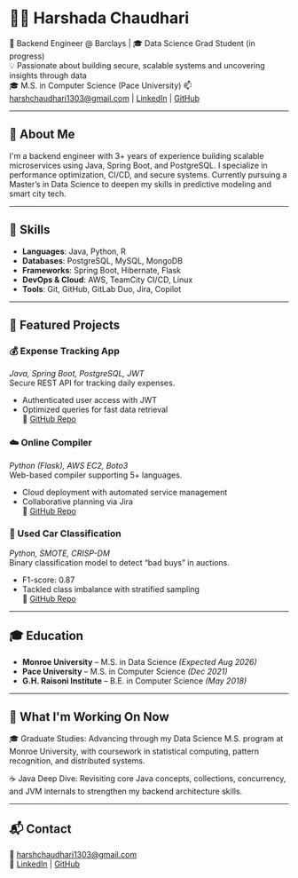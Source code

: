 # 👩‍💻 Harshada Chaudhari

🔧 Backend Engineer @ Barclays | 🎓 Data Science Grad Student (in progress)  
💡 Passionate about building secure, scalable systems and uncovering insights through data  
🎓 M.S. in Computer Science (Pace University)
📫 harshchaudhari1303@gmail.com | [LinkedIn](https://linkedin.com/in/harshada) | [GitHub](https://github.com/Harshada)

---

## 🧠 About Me

I'm a backend engineer with 3+ years of experience building scalable microservices using Java, Spring Boot, and PostgreSQL. I specialize in performance optimization, CI/CD, and secure systems. Currently pursuing a Master’s in Data Science to deepen my skills in predictive modeling and smart city tech.

---

## 🔧 Skills

- **Languages**: Java, Python, R  
- **Databases**: PostgreSQL, MySQL, MongoDB  
- **Frameworks**: Spring Boot, Hibernate, Flask  
- **DevOps & Cloud**: AWS, TeamCity CI/CD, Linux  
- **Tools**: Git, GitHub, GitLab Duo, Jira, Copilot

---

## 📂 Featured Projects

### 💰 Expense Tracking App  
*Java, Spring Boot, PostgreSQL, JWT*  
Secure REST API for tracking daily expenses.  
- Authenticated user access with JWT  
- Optimized queries for fast data retrieval  
🔗 [GitHub Repo](https://github.com/Harshada/expense-tracker)

### ☁️ Online Compiler  
*Python (Flask), AWS EC2, Boto3*  
Web-based compiler supporting 5+ languages.  
- Cloud deployment with automated service management  
- Collaborative planning via Jira  
🔗 [GitHub Repo](https://github.com/Harshada/online-compiler)

### 🚗 Used Car Classification  
*Python, SMOTE, CRISP-DM*  
Binary classification model to detect “bad buys” in auctions.  
- F1-score: 0.87  
- Tackled class imbalance with stratified sampling  
🔗 [GitHub Repo](https://github.com/Harshada/car-classification)

---

## 🎓 Education

- **Monroe University** – M.S. in Data Science *(Expected Aug 2026)*  
- **Pace University** – M.S. in Computer Science *(Dec 2021)*  
- **G.H. Raisoni Institute** – B.E. in Computer Science *(May 2018)*

---

## 📌 What I'm Working On Now

🎓 Graduate Studies: Advancing through my Data Science M.S. program at Monroe University, with coursework in statistical computing, pattern recognition, and distributed systems.

☕ Java Deep Dive: Revisiting core Java concepts, collections, concurrency, and JVM internals to strengthen my backend architecture skills.

---

## 📬 Contact

📧 harshchaudhari1303@gmail.com  
🔗 [LinkedIn](https://linkedin.com/in/harshada) | [GitHub](https://github.com/Harshada)
